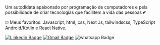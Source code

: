 Um autodidata apaixonado por programação de computadores e pela possibilidade de criar tecnologias que facilitem a vida das pessoas 💕 <br/>

🤓 Meus favoritos: Javascript, html, css, Next Js, tailwindscss, TypeScript Android/Kotlin e React Native. <br/>

[![Linkedin Badge](https://img.shields.io/badge/Linkedin-network-blue)](https://www.linkedin.com/in/faroanderson/) [![Gmail Badge](https://img.shields.io/badge/Gmail-email-green)](mailto:faro.anderson@gmail.com) ![whatsapp Badge](https://img.shields.io/badge/Whatsapp-71996877997-green)



